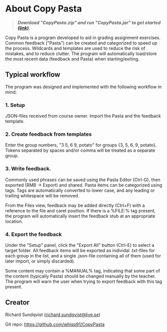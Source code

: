 # About Copy Pasta

>***Download "CopyPasta.zip" and run "CopyPasta.jar" to get started [(link)](https://github.com/whisp91/CopyPasta/raw/master/CopyPasta.zip).***

Copy Pasta is a program developed to aid in grading assignment exercises. Common feedback ("Pasta") can be created and categorized to speed up the process. Wildcards and templates are used to reduce the risk of mistakes, and to reduce clutter. The program will automatically load/store the most recent data (feedback and Pasta) when starting/exiting.

 
## Typical workflow

The program was designed and implemented with the following workflow in mind:

### 1. Setup

JSON-files received from course owner. Import the Pasta and the feedback template.

### 2. Create feedback from templates

Enter the group numbers, "3 5, 6  9, potato" for groups {3, 5, 6, 9, potato}. Tokens separated by spaces and/or comma will be treated as a separate group.

### 3. Write feedback.  

Commonly used phrases can be saved using the Pasta Editor (Ctrl-G), then exported (RMB -> Export) and shared. Pasta items can be categorized using tags. Tags are automatically converted to lower case, and any leading or trailing whitespace will be removed.

From the Files view, feedback may be added directly (Ctrl+F) with a reference to the file and caret position. If there is a %FILE:<filename>% tag present, the program will automatically insert the feedback stub at an appropriate location.

### 4. Export the feedback

Under the "Setup" panel, click the "Export All" button (Ctrl-E) to select a target folder. All feedback items will be exported as individal .txt-files for each group in the list, and a single .json-file containing all of them (used for later import, or simply discarded).

Some content may contain a %MANUAL% tag, indicating that some part of the content (typically Pasta) should be changed manually by the teacher. The program will warn the user when trying to export feedback with this tag present.
 
## Creator

Richard Sundqvist (richard.sundqvist@live.se)

Git repo: https://github.com/whisp91/CopyPasta
